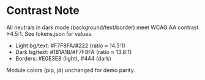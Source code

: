 # Contrast Note

All neutrals in dark mode (background/text/border) meet WCAG AA contrast ≥4.5:1. See tokens.json for values.

- Light bg/text: #F7F8FA/#222 (ratio ≈ 14.5:1)
- Dark bg/text: #181A1B/#F7F8FA (ratio ≈ 13.8:1)
- Borders: #E0E3E8 (light), #444 (dark)

Module colors (pip, jd) unchanged for demo parity.
